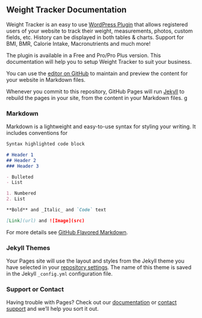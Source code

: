 
## Weight Tracker Documentation

Weight Tracker is an easy to use [WordPress Plugin](https://wordpress.org/plugins/weight-loss-tracker/) that allows registered users of your website to track their weight, measurements, photos, custom fields, etc. History can be displayed in both tables & charts. Support for BMI, BMR, Calorie Intake, Macronutrients and much more!

The plugin is available in a Free and Pro/Pro Plus version. This documentation will help you to setup Weight Tracker to suit your business.


You can use the [editor on GitHub](https://github.com/alicolville/Weight-Tracker/edit/master/docs/index.md) to maintain and preview the content for your website in Markdown files.

Whenever you commit to this repository, GitHub Pages will run [Jekyll](https://jekyllrb.com/) to rebuild the pages in your site, from the content in your Markdown files. g

### Markdown

Markdown is a lightweight and easy-to-use syntax for styling your writing. It includes conventions for

```markdown
Syntax highlighted code block

# Header 1
## Header 2
### Header 3

- Bulleted
- List

1. Numbered
2. List

**Bold** and _Italic_ and `Code` text

[Link](url) and ![Image](src)
```

For more details see [GitHub Flavored Markdown](https://guides.github.com/features/mastering-markdown/).

### Jekyll Themes

Your Pages site will use the layout and styles from the Jekyll theme you have selected in your [repository settings](https://github.com/alicolville/Weight-Tracker/settings). The name of this theme is saved in the Jekyll `_config.yml` configuration file.

### Support or Contact

Having trouble with Pages? Check out our [documentation](https://docs.github.com/categories/github-pages-basics/) or [contact support](https://support.github.com/contact) and we’ll help you sort it out.
